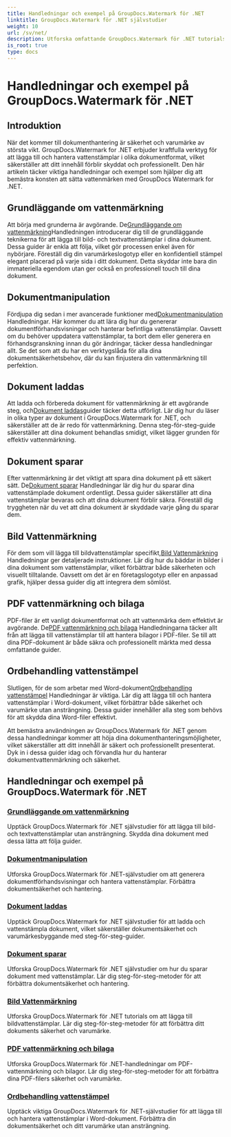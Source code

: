 ```yaml
---
title: Handledningar och exempel på GroupDocs.Watermark för .NET
linktitle: GroupDocs.Watermark för .NET självstudier
weight: 10
url: /sv/net/
description: Utforska omfattande GroupDocs.Watermark för .NET tutorials. Lär dig att lägga till, hantera och säkra vattenstämplar i olika dokumentformat med steg-för-steg-guider.
is_root: true
type: docs
---
```

# Handledningar och exempel på GroupDocs.Watermark för .NET

## Introduktion

När det kommer till dokumenthantering är säkerhet och varumärke av största vikt. GroupDocs.Watermark for .NET erbjuder kraftfulla verktyg för att lägga till och hantera vattenstämplar i olika dokumentformat, vilket säkerställer att ditt innehåll förblir skyddat och professionellt. Den här artikeln täcker viktiga handledningar och exempel som hjälper dig att bemästra konsten att sätta vattenmärken med GroupDocs Watermark for .NET.

## Grundläggande om vattenmärkning

 Att börja med grunderna är avgörande. De[Grundläggande om vattenmärkning](./watermarking-basics/)Handledningen introducerar dig till de grundläggande teknikerna för att lägga till bild- och textvattenstämplar i dina dokument. Dessa guider är enkla att följa, vilket gör processen enkel även för nybörjare. Föreställ dig din varumärkeslogotyp eller en konfidentiell stämpel elegant placerad på varje sida i ditt dokument. Detta skyddar inte bara din immateriella egendom utan ger också en professionell touch till dina dokument.

## Dokumentmanipulation

 Fördjupa dig sedan i mer avancerade funktioner med[Dokumentmanipulation](./document-manipulation/) Handledningar. Här kommer du att lära dig hur du genererar dokumentförhandsvisningar och hanterar befintliga vattenstämplar. Oavsett om du behöver uppdatera vattenstämplar, ta bort dem eller generera en förhandsgranskning innan du gör ändringar, täcker dessa handledningar allt. Se det som att du har en verktygslåda för alla dina dokumentsäkerhetsbehov, där du kan finjustera din vattenmärkning till perfektion.

## Dokument laddas

 Att ladda och förbereda dokument för vattenmärkning är ett avgörande steg, och[Dokument laddas](./document-loadings/)guider täcker detta utförligt. Lär dig hur du läser in olika typer av dokument i GroupDocs.Watermark for .NET, och säkerställer att de är redo för vattenmärkning. Denna steg-för-steg-guide säkerställer att dina dokument behandlas smidigt, vilket lägger grunden för effektiv vattenmärkning.

## Dokument sparar

 Efter vattenmärkning är det viktigt att spara dina dokument på ett säkert sätt. De[Dokument sparar](./document-savings/) Handledningar lär dig hur du sparar dina vattenstämplade dokument ordentligt. Dessa guider säkerställer att dina vattenstämplar bevaras och att dina dokument förblir säkra. Föreställ dig tryggheten när du vet att dina dokument är skyddade varje gång du sparar dem.

## Bild Vattenmärkning

 För dem som vill lägga till bildvattenstämplar specifikt,[Bild Vattenmärkning](./image-watermarkings/) Handledningar ger detaljerade instruktioner. Lär dig hur du bäddar in bilder i dina dokument som vattenstämplar, vilket förbättrar både säkerheten och visuellt tilltalande. Oavsett om det är en företagslogotyp eller en anpassad grafik, hjälper dessa guider dig att integrera dem sömlöst.

## PDF vattenmärkning och bilaga

PDF-filer är ett vanligt dokumentformat och att vattenmärka dem effektivt är avgörande. De[PDF vattenmärkning och bilaga](./pdf-watermarking-attachments/) Handledningarna täcker allt från att lägga till vattenstämplar till att hantera bilagor i PDF-filer. Se till att dina PDF-dokument är både säkra och professionellt märkta med dessa omfattande guider.

## Ordbehandling vattenstämpel

 Slutligen, för de som arbetar med Word-dokument[Ordbehandling vattenstämpel](./word-processing-watermarkings/) Handledningar är viktiga. Lär dig att lägga till och hantera vattenstämplar i Word-dokument, vilket förbättrar både säkerhet och varumärke utan ansträngning. Dessa guider innehåller alla steg som behövs för att skydda dina Word-filer effektivt.

Att bemästra användningen av GroupDocs.Watermark för .NET genom dessa handledningar kommer att höja dina dokumenthanteringsmöjligheter, vilket säkerställer att ditt innehåll är säkert och professionellt presenterat. Dyk in i dessa guider idag och förvandla hur du hanterar dokumentvattenmärkning och säkerhet.
## Handledningar och exempel på GroupDocs.Watermark för .NET 
### [Grundläggande om vattenmärkning](./watermarking-basics/)
Upptäck GroupDocs.Watermark för .NET självstudier för att lägga till bild- och textvattenstämplar utan ansträngning. Skydda dina dokument med dessa lätta att följa guider.
### [Dokumentmanipulation](./document-manipulation/)
Utforska GroupDocs.Watermark för .NET-självstudier om att generera dokumentförhandsvisningar och hantera vattenstämplar. Förbättra dokumentsäkerhet och hantering.
### [Dokument laddas](./document-loadings/)
Upptäck GroupDocs.Watermark for .NET självstudier för att ladda och vattenstämpla dokument, vilket säkerställer dokumentsäkerhet och varumärkesbyggande med steg-för-steg-guider.
### [Dokument sparar](./document-savings/)
Utforska GroupDocs.Watermark för .NET självstudier om hur du sparar dokument med vattenstämplar. Lär dig steg-för-steg-metoder för att förbättra dokumentsäkerhet och hantering.
### [Bild Vattenmärkning](./image-watermarkings/)
Utforska GroupDocs.Watermark för .NET tutorials om att lägga till bildvattenstämplar. Lär dig steg-för-steg-metoder för att förbättra ditt dokuments säkerhet och varumärke.
### [PDF vattenmärkning och bilaga](./pdf-watermarking-attachments/)
Utforska GroupDocs.Watermark för .NET-handledningar om PDF-vattenmärkning och bilagor. Lär dig steg-för-steg-metoder för att förbättra dina PDF-filers säkerhet och varumärke.
### [Ordbehandling vattenstämpel](./word-processing-watermarkings/)
Upptäck viktiga GroupDocs.Watermark för .NET-självstudier för att lägga till och hantera vattenstämplar i Word-dokument. Förbättra din dokumentsäkerhet och ditt varumärke utan ansträngning.